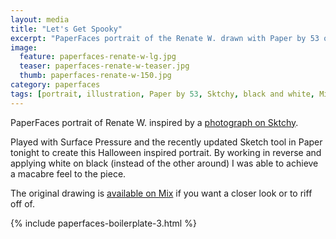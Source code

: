 ```yaml
---
layout: media
title: "Let's Get Spooky"
excerpt: "PaperFaces portrait of the Renate W. drawn with Paper by 53 on an iPad."
image: 
  feature: paperfaces-renate-w-lg.jpg
  teaser: paperfaces-renate-w-teaser.jpg
  thumb: paperfaces-renate-w-150.jpg
category: paperfaces
tags: [portrait, illustration, Paper by 53, Sktchy, black and white, Mix]
---
```


PaperFaces portrait of Renate W. inspired by a [photograph on Sktchy](http://sktchy.com/4ml2W).

Played with Surface Pressure and the recently updated Sketch tool in Paper tonight to create this Halloween inspired portrait. By working in reverse and applying white on black (instead of the other around) I was able to achieve a macabre feel to the piece.

The original drawing is [available on Mix](https://mix.fiftythree.com/11098-Michael-Rose/659426/remixes) if you want a closer look or to riff off of.

{% include paperfaces-boilerplate-3.html %}